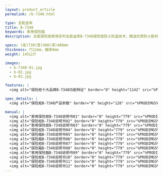 ```yaml
---
layout: product_article
permalink: /b-7348.html

type: 全能金库
title: B-7348
keywords: 家用保险箱
description: 全能保险柜家用系列全能金库B-7348保险柜防火防盗技术，精选优质防火板材，门框贴3mm进口防火条，具有高效的隔热性能，净重145公斤。

specs: (高)730(宽)480(深)400mm
thickness: 门12mm，箱体8mm
weight: 145公斤

images:
  - b-7348-01.jpg
  - b-02.jpg
  - b-03.jpg

features: |
  <img alt="保险柜十大品牌B-7348功能特征" border="0" height="1142" src="%PRODIMGS%/b-gn.jpg" width="538" />

spec_details: |
  <img alt="保险柜B-7348产品参数" border="0" height="128" src="%PRODIMGS%/b-cpcs.jpg" width="538" />

manual: |
  <img alt="家用保险柜B-7348说明书01" border="0" height="779" src="%PRODIMGS%/jgs-sm01.jpg" width="528" />  
  <img alt="保险柜B-7348说明书02" border="0" height="779" src="%PRODIMGS%/jgs-sm02.jpg" width="528" />  
  <img alt="家用保险柜B-7348说明书03" border="0" height="779" src="%PRODIMGS%/jgs-sm03.jpg" width="528" />  
  <img alt="保险柜B-7348说明书04" border="0" height="779" src="%PRODIMGS%/jgs-sm04.jpg" width="528" />  
  <img alt="保险箱B-7348说明书05" border="0" height="779" src="%PRODIMGS%/jgs-sm05.jpg" width="528" />  
  <img alt="保险箱B-7348说明书06" border="0" height="779" src="%PRODIMGS%/jgs-sm06.jpg" width="528" />  
  <img alt="保险柜B-7348说明书07" border="0" height="779" src="%PRODIMGS%/jgs-sm07.jpg" width="528" />  
  <img alt="保险箱B-7348说明书08" border="0" height="779" src="%PRODIMGS%/jgs-sm08.jpg" width="528" />  
  <img alt="家用保险箱B-7348说明书09" border="0" height="779" src="%PRODIMGS%/jgs-sm09.jpg" width="528" />  
  <img alt="保险柜B-7348说明书10" border="0" height="779" src="%PRODIMGS%/jgs-sm10.jpg" width="528" />  
  <img alt="保险柜B-7348说明书11" border="0" height="779" src="%PRODIMGS%/jgs-sm11.jpg" width="528" />  
  <img alt="保险柜B-7348说明书12" border="0" height="779" src="%PRODIMGS%/jgs-sm12.jpg" width="528" />
---
```

